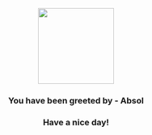<p align="center">
            <img src="https://raw.githubusercontent.com/PokeAPI/sprites/master/sprites/pokemon/359.png" width="150" height="150">
          </p>
          <h3 align="center">You have been greeted by - <b>Absol</b></h3>
          <h3 align="center">Have a nice day!</h3>
        